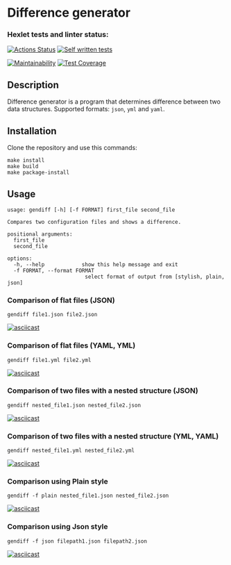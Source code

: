 # Difference generator


### Hexlet tests and linter status:
[![Actions Status](https://github.com/Cherund/python-project-50/actions/workflows/hexlet-check.yml/badge.svg)](https://github.com/Cherund/python-project-50/actions)
[![Self written tests](https://github.com/Cherund/python-project-50/actions/workflows/diff-check.yml/badge.svg)](https://github.com/Cherund/python-project-50/actions/workflows/diff-check.yml)

[![Maintainability](https://api.codeclimate.com/v1/badges/5e796ed120db98e38c50/maintainability)](https://codeclimate.com/github/Cherund/python-project-50/maintainability)
[![Test Coverage](https://api.codeclimate.com/v1/badges/5e796ed120db98e38c50/test_coverage)](https://codeclimate.com/github/Cherund/python-project-50/test_coverage)

## Description


Difference generator is a program that determines difference between two data structures.
Supported formats:  ```json```, ```yml``` and ```yaml```.


## Installation


Clone the repository and use this commands:

```
make install
make build
make package-install
```

## Usage
```
usage: gendiff [-h] [-f FORMAT] first_file second_file

Compares two configuration files and shows a difference.

positional arguments:
  first_file
  second_file

options:
  -h, --help            show this help message and exit
  -f FORMAT, --format FORMAT
                         select format of output from [stylish, plain, json]
```

### Comparison of flat files (JSON)

`gendiff file1.json file2.json`

[![asciicast](https://asciinema.org/a/631993.svg)](https://asciinema.org/a/631993)

### Comparison of flat files (YAML, YML)

`gendiff file1.yml file2.yml`

[![asciicast](https://asciinema.org/a/631994.svg)](https://asciinema.org/a/631994)

### Comparison of two files with a nested structure (JSON)

`gendiff nested_file1.json nested_file2.json`

[![asciicast](https://asciinema.org/a/631995.svg)](https://asciinema.org/a/631995)

### Comparison of two files with a nested structure (YML, YAML)

`gendiff nested_file1.yml nested_file2.yml`

[![asciicast](https://asciinema.org/a/631997.svg)](https://asciinema.org/a/631997)

### Comparison using Plain style

`gendiff -f plain nested_file1.json nested_file2.json`

[![asciicast](https://asciinema.org/a/631998.svg)](https://asciinema.org/a/631998)

### Comparison using Json style

`gendiff -f json filepath1.json filepath2.json`

[![asciicast](https://asciinema.org/a/631999.svg)](https://asciinema.org/a/631999)
